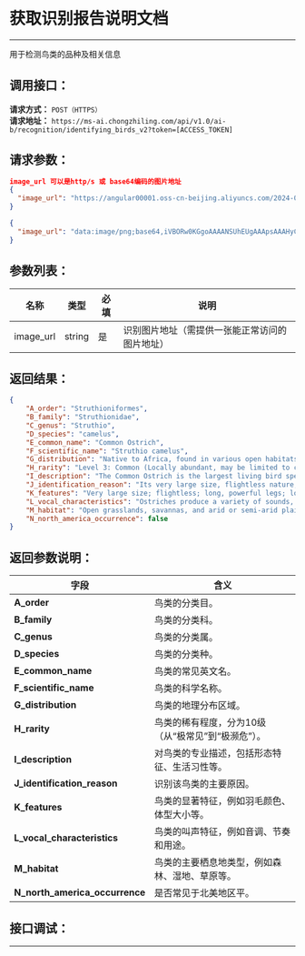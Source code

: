 # 获取识别报告说明文档
---
用于检测鸟类的品种及相关信息

## 调用接口：
**请求方式：** `POST（HTTPS）`  
**请求地址：** `https://ms-ai.chongzhiling.com/api/v1.0/ai-b/recognition/identifying_birds_v2?token=[ACCESS_TOKEN]`

## 请求参数：
```json
image_url 可以是http/s 或 base64编码的图片地址
{
  "image_url": "https://angular00001.oss-cn-beijing.aliyuncs.com/2024-08-16/12025.png"
}

{
  "image_url": "data:image/png;base64,iVBORw0KGgoAAAANSUhEUgAAApsAAAHyCA···"
}
```


## 参数列表：

| 名称      | 类型   | 必填 | 说明                                           |
| --------- | ------ | ---- | ---------------------------------------------- |
| image_url | string | 是   | 识别图片地址（需提供一张能正常访问的图片地址） |

## 返回结果：
```json
{
    "A_order": "Struthioniformes",
    "B_family": "Struthionidae",
    "C_genus": "Struthio",
    "D_species": "camelus",
    "E_common_name": "Common Ostrich",
    "F_scientific_name": "Struthio camelus",
    "G_distribution": "Native to Africa, found in various open habitats across the continent, with some captive populations elsewhere.",
    "H_rarity": "Level 3: Common (Locally abundant, may be limited to certain ecological environments).",
    "I_description": "The Common Ostrich is the largest living bird species, characterized by its long, powerful legs, long neck, and large eyes. It is flightless, possessing small, vestigial wings. Adult males have black plumage with white wing and tail feathers, while females and juveniles are predominantly greyish-brown. Ostriches are herbivores, feeding primarily on grasses, seeds, and other plant matter. They are social birds, often found in groups, and are well-known for their speed and powerful kicks when threatened. They lay their eggs in communal nests in scrapes on the ground.",
    "J_identification_reason": "Its very large size, flightless nature, and distinctive long legs and neck are the main reasons for identifying the Common Ostrich.",
    "K_features": "Very large size; flightless; long, powerful legs; long neck; male has black plumage with white wing tips and tail, female and juveniles are greyish-brown.",
    "L_vocal_characteristics": "Ostriches produce a variety of sounds, including deep booming calls, hisses, and snorts, used for communication, territorial displays, and attracting mates.",
    "M_habitat": "Open grasslands, savannas, and arid or semi-arid plains.",
    "N_north_america_occurrence": false
}
```

## 返回参数说明：
| 字段                           | 含义                                               |
| ------------------------------ | -------------------------------------------------- |
| **A_order**                    | 鸟类的分类目。                                     |
| **B_family**                   | 鸟类的分类科。                                     |
| **C_genus**                    | 鸟类的分类属。                                     |
| **D_species**                  | 鸟类的分类种。                                     |
| **E_common_name**              | 鸟类的常见英文名。                                 |
| **F_scientific_name**          | 鸟类的科学名称。                                   |
| **G_distribution**             | 鸟类的地理分布区域。                               |
| **H_rarity**                   | 鸟类的稀有程度，分为10级（从“极常见”到“极濒危”）。 |
| **I_description**              | 对鸟类的专业描述，包括形态特征、生活习性等。       |
| **J_identification_reason**    | 识别该鸟类的主要原因。                             |
| **K_features**                 | 鸟类的显著特征，例如羽毛颜色、体型大小等。         |
| **L_vocal_characteristics**    | 鸟类的叫声特征，例如音调、节奏和用途。             |
| **M_habitat**                  | 鸟类的主要栖息地类型，例如森林、湿地、草原等。     |
| **N_north_america_occurrence** | 是否常见于北美地区平。                             |


## 接口调试：
---
<script setup>
import SwaggerUI from '../../../../src/components/SwaggerUI.vue'
</script>

<ClientOnly>
  <SwaggerUI 
    tag="recognition"
    type="post"
    path="/recognition/identifying_birds_v2" 
  />
</ClientOnly>

